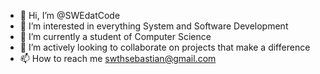 - 👋 Hi, I’m @SWEdatCode
- 👀 I’m interested in everything System and Software Development
- 🌱 I’m currently a student of Computer Science
- 💞️ I’m actively looking to collaborate on projects that make a difference
- 📫 How to reach me swthsebastian@gmail.com

<!---
SWEdatCode/SWEdatCode is a ✨ special ✨ repository because its `README.md` (this file) appears on your GitHub profile.
You can click the Preview link to take a look at your changes.
--->
